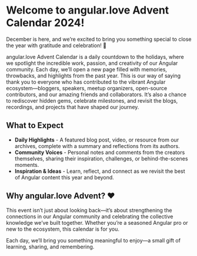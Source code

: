 # Welcome to angular.love Advent Calendar 2024!

December is here, and we’re excited to bring you something special to close the year with gratitude and celebration! 🎉

angular.love Advent Calendar is a daily countdown to the holidays, where we spotlight the incredible work, passion, and creativity of our Angular community. Each day, we’ll open a new page filled with memories, throwbacks, and highlights from the past year. This is our way of saying thank you to everyone who has contributed to the vibrant Angular ecosystem—bloggers, speakers, meetup organizers, open-source contributors, and our amazing friends and collaborators. It’s also a chance to rediscover hidden gems, celebrate milestones, and revisit the blogs, recordings, and projects that have shaped our journey.

## What to Expect

- **Daily Highlights** - A featured blog post, video, or resource from our archives, complete with a summary and reflections from its authors.
- **Community Voices** - Personal notes and comments from the creators themselves, sharing their inspiration, challenges, or behind-the-scenes moments.
- **Inspiration & Ideas** - Learn, reflect, and connect as we revisit the best of Angular content this year and beyond.

## Why angular.love Advent? ❤️

This event isn’t just about looking back—it’s about strengthening the connections in our Angular community and celebrating the collective knowledge we’ve built together. Whether you’re a seasoned Angular pro or new to the ecosystem, this calendar is for you.

Each day, we’ll bring you something meaningful to enjoy—a small gift of learning, sharing, and remembering.
